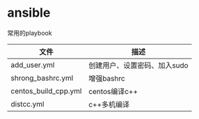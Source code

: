 # ansible
常用的playbook

文件 | 描述
-|-
add_user.yml | 创建用户、设置密码、加入sudo
shrong_bashrc.yml | 增强bashrc
centos_build_cpp.yml | centos编译c++
distcc.yml | c++多机编译
